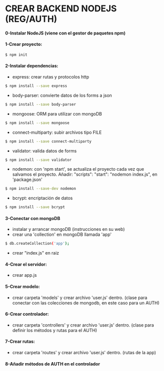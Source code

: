 # CREAR BACKEND NODEJS (REG/AUTH)

#### 0-Instalar NodeJS (viene con el gestor de paquetes npm)

#### 1-Crear proyecto:
```sh
$ npm init
```

#### 2-Instalar dependencias:
- express: crear rutas y protocolos http
```sh
$ npm install --save express
```
- body-parser: convierte datos de los forms a json
```sh
$ npm install --save body-parser
```
- mongoose: ORM para utilizar con mongoDB
```sh
$ npm install --save mongoose
```
- connect-multiparty: subir archivos tipo FILE
```sh
$ npm install --save connect-multiparty
```
- validator: valida datos de forms
```sh
$ npm install --save validator
```
- nodemon: con 'npm start', se actualiza el proyecto cada vez que salvamos el proyecto. Añadir: "scripts": "start": "nodemon index.js", en 'package.json'
```sh
$ npm install --save-dev nodemon
```
- bcrypt: encriptación de datos
```sh
$ npm install --save bcrypt
```

#### 3-Conectar con mongoDB
- instalar y arrancar mongoDB (instrucciones en su web)
- crear una 'collection' en mongoDB llamada 'app'
```sh
$ db.createCollection('app');
```
- crear "index.js" en raiz

#### 4-Crear el servidor:
- crear app.js

#### 5-Crear modelo:
- crear carpeta 'models' y crear archivo 'user.js' dentro. (clase para conectar con las colecciones de mongodb, en este caso para un AUTH)

#### 6-Crear controlador:
- crear carpeta 'controllers' y crear archivo 'user.js' dentro. (clase para definir los métodos y rutas para el AUTH)

#### 7-Crear rutas:
- crear carpeta 'routes' y crear archivo 'user.js' dentro. (rutas de la app)

#### 8-Añadir métodos de AUTH en el controlador

